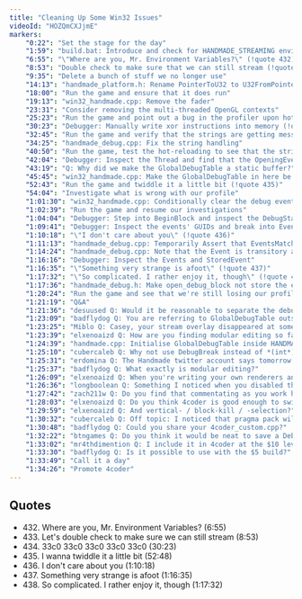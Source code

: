 ```yaml
---
title: "Cleaning Up Some Win32 Issues"
videoId: "HOZQmCXJjmE"
markers:
    "0:22": "Set the stage for the day"
    "1:59": "build.bat: Introduce and check for HANDMADE_STREAMING environment variable"
    "6:55": "\"Where are you, Mr. Environment Variables?\" (!quote 432)"
    "8:53": "Double check to make sure that we can still stream (!quote 433)"
    "9:35": "Delete a bunch of stuff we no longer use"
    "14:13": "handmade_platform.h: Rename PointerToU32 to U32FromPointer and call it where needed, in order to prevent GCC and clang from complaining"
    "18:00": "Run the game and ensure that it does run"
    "19:13": "win32_handmade.cpp: Remove the fader"
    "23:31": "Consider removing the multi-threaded OpenGL contexts"
    "25:23": "Run the game and point out a bug in the profiler upon hot-reloading"
    "30:23": "Debugger: Manually write xor instructions into memory (!quote 434)"
    "32:45": "Run the game and verify that the strings are getting messed up"
    "34:25": "handmade_debug.cpp: Fix the string handling"
    "40:50": "Run the game, test the hot-reloading to see that the strings do remain stable, but crash"
    "42:04": "Debugger: Inspect the Thread and find that the OpeningEvent does not have to be valid"
    "43:19": "Q: Why did we make the GlobalDebugTable a static buffer?"
    "45:45": "win32_handmade.cpp: Make the GlobalDebugTable in here be the authoritative one and rewrite how it gets collated"
    "52:43": "Run the game and twiddle it a little bit (!quote 435)"
    "54:04": "Investigate what is wrong with our profile"
    "1:01:30": "win32_handmade.cpp: Conditionally clear the debug event array if the game failed to load"
    "1:02:39": "Run the game and resume our investigations"
    "1:04:04": "Debugger: Step into BeginBlock and inspect the DebugState"
    "1:09:41": "Debugger: Inspect the events' GUIDs and break into EventsMatch"
    "1:10:18": "\"I don't care about you\" (!quote 436)"
    "1:11:13": "handmade_debug.cpp: Temporarily Assert that EventsMatch and inspect the Events when we hit that assertion"
    "1:14:24": "handmade_debug.cpp: Note that the Event is transitory and instead use StoredEvent for now"
    "1:16:16": "Debugger: Inspect the Events and StoredEvent"
    "1:16:35": "\"Something very strange is afoot\" (!quote 437)"
    "1:17:32": "\"So complicated. I rather enjoy it, though\" (!quote 438)"
    "1:17:36": "handmade_debug.h: Make open_debug_block not store the entire debug_event but instead just store the data we want"
    "1:20:24": "Run the game and see that we're still losing our profile"
    "1:21:19": "Q&A"
    "1:21:36": "desuused Q: Would it be reasonable to separate the debug UI into a separate program that communicates with the game over pipes / sockets? The game won't hold the debug data and won't waste cycles on debug collation, debug rendering; if game crashes, you can still inspect frames, or even save them to the disk independently of the game running"
    "1:23:09": "badflydog Q: You are referring to GlobalDebugTable outside a HANDMADE_INTERNAL guard, when you initialize it in UpdateAndRender"
    "1:23:25": "Miblo Q: Casey, your stream overlay disappeared at some point this evening. I'm pretty darn sure it might have happened out of protest when you removed the beautiful fade, so it could be worth reimplementing that, if only in the interest of overlay stability"
    "1:23:39": "elxenoaizd Q: How are you finding modular editing so far?"
    "1:24:39": "handmade.cpp: Initialise GlobalDebugTable inside HANDMADE_INTERNAL"
    "1:25:10": "cubercaleb Q: Why not use DebugBreak instead of *(int*)0=0 which will allow you to step over the assertion if you really want but will still trigger the breakpoint"
    "1:25:31": "erdomina Q: The Handmade twitter account says tomorrow is an off day"
    "1:25:37": "badflydog Q: What exactly is modular editing?"
    "1:26:09": "elxenoaizd Q: When you're writing your own renderers and stuff, do you go for a left-handed coordinate system or right-handed (for vector-matrix multiplications, etc.), and why?"
    "1:26:36": "longboolean Q: Something I noticed when you disabled the trees rendering, the white dot used to resize the profiler view is hard to see over a light background, like the text was hard to read before adding a shadow"
    "1:27:42": "zach211w Q: Do you find that commentating as you work helps you reason or helps you overall when programming?"
    "1:28:03": "elxenoaizd Q: Do you think 4coder is good enough to switch to coming from emacs? Or are you finding it's missing some stuff yet?"
    "1:29:59": "elxenoaizd Q: And vertical- / block-kill / -selection?"
    "1:30:32": "cubercaleb Q: Off topic: I noticed that pragma pack will change the alignment of the struct. Is there a way of keeping the original alignment?"
    "1:30:48": "badflydog Q: Could you share your 4coder_custom.cpp?"
    "1:32:22": "btngames Q: Do you think it would be neat to save a DebugUI \"layout\" with torn elements open as they were last?"
    "1:33:02": "mr4thdimention Q: I include it in 4coder at the $10 level"
    "1:33:30": "badflydog Q: Is it possible to use with the $5 build?"
    "1:33:49": "Call it a day"
    "1:34:26": "Promote 4coder"
---
```


## Quotes

* 432\. Where are you, Mr. Environment Variables? (6:55)
* 433\. Let's double check to make sure we can still stream (8:53)
* 434\. 33c0 33c0 33c0 33c0 33c0 (30:23)
* 435\. I wanna twiddle it a little bit (52:48)
* 436\. I don't care about you (1:10:18)
* 437\. Something very strange is afoot (1:16:35)
* 438\. So complicated. I rather enjoy it, though (1:17:32)

